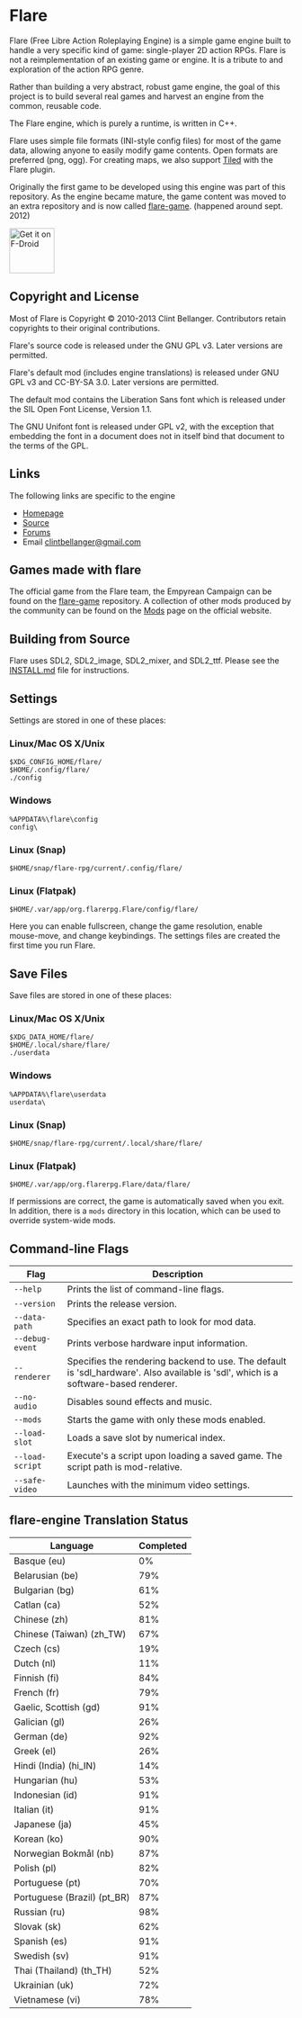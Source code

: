 # Flare

Flare (Free Libre Action Roleplaying Engine) is a simple game engine
built to handle a very specific kind of game: single-player 2D action RPGs.
Flare is not a reimplementation of an existing game or engine.
It is a tribute to and exploration of the action RPG genre.

Rather than building a very abstract, robust game engine,
the goal of this project is to build several real games
and harvest an engine from the common, reusable code.

The Flare engine, which is purely a runtime, is written in C++.

Flare uses simple file formats (INI-style config files) for most of the game data,
allowing anyone to easily modify game contents. Open formats are preferred (png, ogg).
For creating maps, we also support [Tiled](http://www.mapeditor.org/) with the Flare plugin.

Originally the first game to be developed using this engine was part of this
repository. As the engine became mature, the game content was moved to an
extra repository and is now called [flare-game]. (happened around sept. 2012)

[flare-game]: https://github.com/flareteam/flare-game

[<img src="https://fdroid.gitlab.io/artwork/badge/get-it-on.png"
     alt="Get it on F-Droid"
     height="80">](https://f-droid.org/packages/org.flare.app/)

## Copyright and License

Most of Flare is Copyright © 2010-2013 Clint Bellanger.
Contributors retain copyrights to their original contributions.

Flare's source code is released under the GNU GPL v3. Later versions are permitted.

Flare's default mod (includes engine translations) is released under GNU GPL v3 and CC-BY-SA 3.0.
Later versions are permitted.

The default mod contains the Liberation Sans font which is released under the SIL Open Font License, Version 1.1.

The GNU Unifont font is released under GPL v2, with the exception that embedding the font in a document does not in itself bind that document to the terms of the GPL.


## Links

The following links are specific to the engine

* [Homepage](http://flarerpg.org)
* [Source](https://github.com/flareteam/flare-engine)
* [Forums](https://github.com/flareteam/flare-game/discussions)
* Email     clintbellanger@gmail.com

## Games made with flare

The official game from the Flare team, the Empyrean Campaign can be found on the [flare-game](https://github.com/flareteam/flare-game) repository.
A collection of other mods produced by the community can be found on the [Mods](https://flarerpg.org/mods/) page on the official website.

## Building from Source

Flare uses SDL2, SDL2\_image, SDL2\_mixer, and SDL2\_ttf. Please see the [INSTALL.md](INSTALL.engine.md) file for instructions.

## Settings

Settings are stored in one of these places:

### Linux/Mac OS X/Unix
    $XDG_CONFIG_HOME/flare/
    $HOME/.config/flare/
    ./config
### Windows
	%APPDATA%\flare\config
	config\
### Linux (Snap)
    $HOME/snap/flare-rpg/current/.config/flare/
### Linux (Flatpak)
    $HOME/.var/app/org.flarerpg.Flare/config/flare/

Here you can enable fullscreen, change the game resolution, enable mouse-move, and change keybindings.
The settings files are created the first time you run Flare.

## Save Files

Save files are stored in one of these places:

### Linux/Mac OS X/Unix
    $XDG_DATA_HOME/flare/
    $HOME/.local/share/flare/
    ./userdata
### Windows
	%APPDATA%\flare\userdata
	userdata\
### Linux (Snap)
    $HOME/snap/flare-rpg/current/.local/share/flare/
### Linux (Flatpak)
    $HOME/.var/app/org.flarerpg.Flare/data/flare/


If permissions are correct, the game is automatically saved when you exit.
In addition, there is a `mods` directory in this location, which can be used to override system-wide mods.

## Command-line Flags

| Flag              | Description
|-------------------|----------------
| `--help`          | Prints the list of command-line flags.
| `--version`       | Prints the release version.
| `--data-path`     | Specifies an exact path to look for mod data.
| `--debug-event`   | Prints verbose hardware input information.
| `--renderer`      | Specifies the rendering backend to use. The default is 'sdl\_hardware'. Also available is 'sdl', which is a software-based renderer.
| `--no-audio`      | Disables sound effects and music.
| `--mods`          | Starts the game with only these mods enabled.
| `--load-slot`     | Loads a save slot by numerical index.
| `--load-script`   | Execute's a script upon loading a saved game. The script path is mod-relative.
| `--safe-video`    | Launches with the minimum video settings.


## flare-engine Translation Status
| Language                      | Completed
|-------------------------------|----------------
| Basque (eu)                   | 0%
| Belarusian (be)               | 79%
| Bulgarian (bg)                | 61%
| Catlan (ca)                   | 52%
| Chinese (zh)                  | 81%
| Chinese (Taiwan) (zh\_TW)     | 67%
| Czech (cs)                    | 19%
| Dutch (nl)                    | 11%
| Finnish (fi)                  | 84%
| French (fr)                   | 79%
| Gaelic, Scottish (gd)         | 91%
| Galician (gl)                 | 26%
| German (de)                   | 92%
| Greek (el)                    | 26%
| Hindi (India) (hi\_IN)        | 14%
| Hungarian (hu)                | 53%
| Indonesian (id)               | 91%
| Italian (it)                  | 91%
| Japanese (ja)                 | 45%
| Korean (ko)                   | 90%
| Norwegian Bokmål (nb)         | 87%
| Polish (pl)                   | 82%
| Portuguese (pt)               | 70%
| Portuguese (Brazil) (pt\_BR)  | 87%
| Russian (ru)                  | 98%
| Slovak (sk)                   | 62%
| Spanish (es)                  | 91%
| Swedish (sv)                  | 91%
| Thai (Thailand) (th\_TH)      | 52%
| Ukrainian (uk)                | 72%
| Vietnamese (vi)               | 78%

